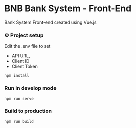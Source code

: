 # BNB Bank System - Front-End

Bank System Front-end created using Vue.js

### ⚙️ Project setup

Edit the .env file to set
- 	API URL,
- 	Client ID
- 	Client Token

```
npm install
```

### Run in develop mode

```
npm run serve
```

### Build to production

```
npm run build

```